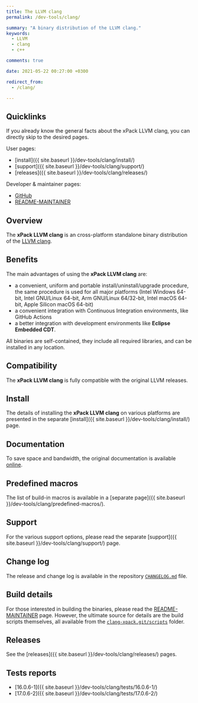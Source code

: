 ```yaml
---
title: The LLVM clang
permalink: /dev-tools/clang/

summary: "A binary distribution of the LLVM clang."
keywords:
  - LLVM
  - clang
  - c++

comments: true

date: 2021-05-22 00:27:00 +0300

redirect_from:
  - /clang/

---
```


## Quicklinks

If you already know the general facts about the xPack LLVM clang, you can
directly skip to the desired pages.

User pages:

- [install]({{ site.baseurl }}/dev-tools/clang/install/)
- [support]({{ site.baseurl }}/dev-tools/clang/support/)
- [releases]({{ site.baseurl }}/dev-tools/clang/releases/)

Developer & maintainer pages:

- [GitHub](https://github.com/xpack-dev-tools/clang-xpack/)
- [README-MAINTAINER](https://github.com/xpack-dev-tools/clang-xpack/blob/xpack/README-MAINTAINER.md)

## Overview

The **xPack LLVM clang**
is an cross-platform standalone binary distribution of the
[LLVM clang](https://clang.llvm.org).

## Benefits

The main advantages of using the **xPack LLVM clang** are:

- a convenient, uniform and portable install/uninstall/upgrade procedure,
  the same procedure is used for all major
  platforms (Intel Windows 64-bit, Intel GNU/Linux 64-bit, Arm GNU/Linux
  64/32-bit, Intel macOS 64-bit, Apple Silicon macOS 64-bit)
- a convenient integration with Continuous Integration environments,
  like GitHub Actions
- a better integration with development environments
  like **Eclipse Embedded CDT**.

All binaries are self-contained, they include all required libraries,
and can be installed in any location.

## Compatibility

The **xPack LLVM clang** is fully compatible with the
original LLVM releases.

## Install

The details of installing the **xPack LLVM clang** on various
platforms are presented in the separate
[install]({{ site.baseurl }}/dev-tools/clang/install/) page.

## Documentation

To save space and bandwidth, the original documentation is available
[online](https://clang.llvm.org/docs/UsersManual.html).

## Predefined macros

The list of build-in macros is available in a
[separate page]({{ site.baseurl }}/dev-tools/clang/predefined-macros/).

## Support

For the various support options, please read the separate
[support]({{ site.baseurl }}/dev-tools/clang/support/) page.

## Change log

The release and change log is available in the repository
[`CHANGELOG.md`](https://github.com/xpack-dev-tools/clang-xpack/blob/xpack/CHANGELOG.md) file.

## Build details

For those interested in building the binaries, please read the
[README-MAINTAINER](https://github.com/xpack-dev-tools/clang-xpack/blob/xpack/README-MAINTAINER.md)
page.
However, the ultimate source for details are the build scripts themselves,
all available from the
[`clang-xpack.git/scripts`](https://github.com/xpack-dev-tools/clang-xpack/tree/xpack/scripts/)
folder.

## Releases

See the [releases]({{ site.baseurl }}/dev-tools/clang/releases/) pages.

## Tests reports

- [16.0.6-1]({{ site.baseurl }}/dev-tools/clang/tests/16.0.6-1/)
- [17.0.6-2]({{ site.baseurl }}/dev-tools/clang/tests/17.0.6-2/)
